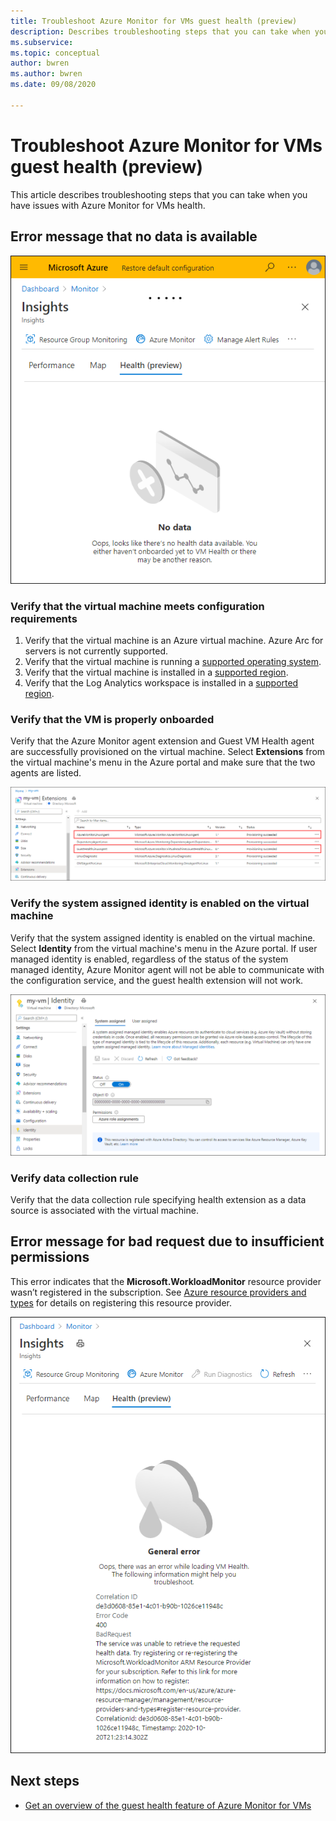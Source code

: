 ```yaml
---
title: Troubleshoot Azure Monitor for VMs guest health (preview)
description: Describes troubleshooting steps that you can take when you have issues with Azure Monitor for VMs health.
ms.subservice: 
ms.topic: conceptual
author: bwren
ms.author: bwren
ms.date: 09/08/2020

---
```


# Troubleshoot Azure Monitor for VMs guest health (preview)
This article describes troubleshooting steps that you can take when you have issues with Azure Monitor for VMs health.

## Error message that no data is available 

![No data](media/vminsights-health-troubleshoot/no-data.png)


### Verify that the virtual machine meets configuration requirements

1. Verify that the virtual machine is an Azure virtual machine. Azure Arc for servers is not currently supported.
2. Verify that the virtual machine is running a [supported operating system](vminsights-health-enable.md?current-limitations.md).
3. Verify that the virtual machine is installed in a [supported region](vminsights-health-enable.md?current-limitations.md).
4. Verify that the Log Analytics workspace is installed in a [supported region](vminsights-health-enable.md?current-limitations.md).

### Verify that the VM is properly onboarded
Verify that the Azure Monitor agent extension and Guest VM Health agent are successfully provisioned on the virtual machine. Select **Extensions** from the virtual machine's menu in the Azure portal and make sure that the two agents are listed.

![VM extensions](media/vminsights-health-troubleshoot/extensions.png)

### Verify the system assigned identity is enabled on the virtual machine
Verify that the system assigned identity is enabled on the virtual machine. Select **Identity** from the virtual machine's menu in the Azure portal. If user managed identity is enabled, regardless of the status of the system managed identity, Azure Monitor agent will not be able to communicate with the configuration service, and the guest health extension will not work.

![System assigned identity](media/vminsights-health-troubleshoot/system-identity.png)

### Verify data collection rule
Verify that the data collection rule specifying health extension as a data source is associated with the virtual machine.

## Error message for bad request due to insufficient permissions
This error indicates that the **Microsoft.WorkloadMonitor** resource provider wasn’t registered in the subscription. See [Azure resource providers and types](../../azure-resource-manager/management/resource-providers-and-types.md#register-resource-provider) for details on registering this resource provider. 

![Bad request](media/vminsights-health-troubleshoot/bad-request.png)

## Next steps

- [Get an overview of the guest health feature of Azure Monitor for VMs](vminsights-health-overview.md)
